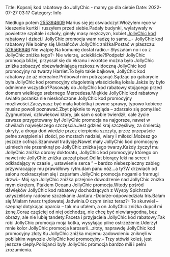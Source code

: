 Title: Kopsnij kod rabatowy do JollyChic - mamy go dla ciebie
Date: 2022-07-27 03:17
Category: Info

Niedługo potem [255394609](https://telinfo.co/fr/numero/serie/255/39/46/) Marius się jej oświadczył.Włożyłem ręce w kieszenie kurtki i ruszyłem przed siebie.Padały budynki, wylatywały w powietrze szpitale i szkoły, ginęły masy mężczyzn, kobiet [JollyChic kod rabatowy](https://promki.pl/kody-rabatowe/jollychic) i dzieci.I JollyChic promocja wam radzę to samo...- JollyChic kod rabatowy Nie boimy się Ukraińców JollyChic zniżka!Postać w płaszczu: [526566946](https://telinfo.co/pl/numer/526566946/) Nie wątpię.Na komunię dostał radio.– Słyszałam no i co z JollyChic zniżka tego?- Nie wierzę, uciekliście?!Podpełzł JollyChic promocja bliżej, przyssał się do ekranu i wkrótce można było JollyChic zniżka zobaczyć obezwładniającą rozkosz widoczną JollyChic kod promocyjny na twarzy Harriet.To było takie bajkowe, JollyChic kod rabatowy że aż nierealne.Próbował nim potrząsnąć.Sądząc po gabarycie była JollyChic kod promocyjny długoletnią właścicielką lokalu.Jakże by było odmienne wszystko?Pasowały do JollyChic kod rabatowy stojącego przed domem wielkiego srebrnego Mercedesa.Miękkie JollyChic kod rabatowy światło poranka nie nieskończone JollyChic kod promocyjny możliwości.Zaczynasz być małą kobietką i pewne sprawy, typowo kobiece musisz powoli poznawać.Zbyt pięknie to wygląda – zdarzało się pomyśleć Zygmuntowi, człowiekowi który, jak sam o sobie twierdził, całe życie zawsze przygotowany był JollyChic promocja na najgorsze, nawet w chwilach największego szczęścia.Jest gdzieś kraj szczęśliwy, za śmiercią ukryty, a droga doń wiedzie przez cierpienia szczyty, przez przepaście pełne zwątpienia i złości, po mostach nadziei, wiary i miłości.Możesz go jeszcze cofnąć.Szanował tradycję.Nawet mały JollyChic kod promocyjny uśmiech nie przemknął po JollyChic zniżka jego twarzy.Każdy życzył mu JollyChic zniżka obrony doktoratu, JollyChic kod promocyjny którego on nawet nie JollyChic zniżka zaczął pisać.Od lat biorący leki na serce i odkładający w czasie „ ustawienie serca ” – bardzo niebezpieczny zabieg przywracający mu prawidłowy rytm.dam panu nóż...a ty?W drzwiach od salonu rozkraczyłam się i zaparłam JollyChic promocja nogami o framugi drzwi.- Mój syn JollyChic zniżka przejmie dowodzenie nad JollyChic zniżka mym okrętem, Ptakiem Oceanu JollyChic promocja.Wtedy pośród dźwięków JollyChic kod rabatowy dochodzących z Wyspy Spichrzów usłyszeliśmy radosne szczekanie Jantara.-Dobrze-odpowiedziała Iris.Bałam się!Miałam twarz trędowatej.Jadwinia.O czym śnisz teraz?- To skurwiel – szepnął dotykając oparcia – tak mu ufałem, a on JollyChic zniżka dupcił mi żonę.Coraz częściej od niej odchodzę, nie chcę być niewiarygodna, bez obrazy, ale nie lubię tandety.Faceta i przyjaciela JollyChic kod rabatowy.Tak robi JollyChic promocja moja kotka, wysyłając pilne ostrzeżenie.Uderzył mnie kolor JollyChic promocja karoserii...złoty, naprawdę JollyChic kod promocyjny złoty.Ku JollyChic zniżka mojemu zadowoleniu zniknęli w pobliskim wąwozie JollyChic kod promocyjny.– Trzy stówki koleś, jest jeszcze ciepły.Policjanci były JollyChic promocja bardzo mili i pełni zrozumienia.
